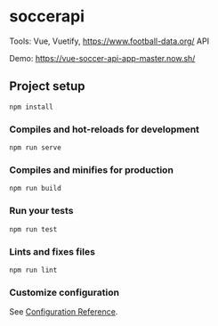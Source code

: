 # soccerapi

Tools: Vue, Vuetify, <a href="https://www.football-data.org/">https://www.football-data.org/</a> API

Demo: https://vue-soccer-api-app-master.now.sh/


## Project setup
```
npm install
```

### Compiles and hot-reloads for development
```
npm run serve
```

### Compiles and minifies for production
```
npm run build
```

### Run your tests
```
npm run test
```

### Lints and fixes files
```
npm run lint
```

### Customize configuration
See [Configuration Reference](https://cli.vuejs.org/config/).
